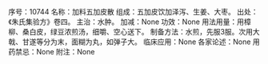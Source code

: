 序号：10744
名称：加料五加皮散
组成：五加皮饮加泽泻、生姜、大枣。
出处：《朱氏集验方》卷四。
主治：水肿。
加减：None
功效：None
用法用量：用樟柳、桑白皮，绿豆浓煎汤，细嚼、空心送下。
制备方法：水煎，先服3服。次用大戟、甘遂等分为末，面糊为丸，如弹子大。
临床应用：None
各家论述：None
用药禁忌：None
附注：None
